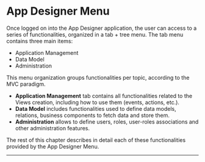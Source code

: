 # App Designer Menu

Once logged on into the App Designer application, the user can access to a series of functionalities, organized in a tab + tree menu. The tab menu contains three main items:

* Application Management
* Data Model
* Administration

This menu organization groups functionalities per topic, according to the MVC paradigm.

* **Application Management**  tab contains all functionalities related to the Views creation, including how to use them \(events, actions, etc.\).
* **Data Model**  includes functionalities used to define data models, relations, business components to fetch data and store them.
* **Administration**  allows to define users, roles, user-roles associations and other administration features.

The rest of this chapter describes in detail each of these functionalities provided by the App Designer Menu.

---



